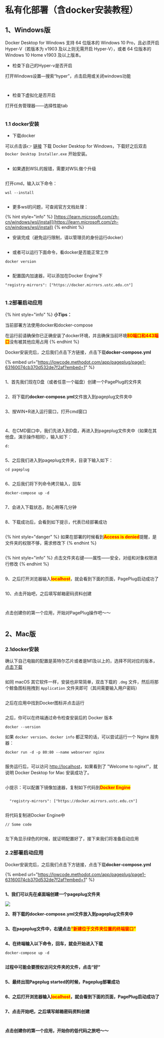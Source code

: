 # 私有化部署（含docker安装教程）

## 1、Windows版

Docker Desktop for Windows 支持 64 位版本的 Windows 10 Pro，且必须开启 Hyper-V（若版本为 v1903 及以上则无需开启 Hyper-V），或者 64 位版本的 Windows 10 Home v1903 及以上版本。



* 检查下自己的Hyper-v是否开启

打开Windows设置—搜索“hyper”，点击启用或关闭windows功能

<figure><img src="../../.gitbook/assets/image (165).png" alt=""><figcaption></figcaption></figure>

<figure><img src="../../.gitbook/assets/image (156).png" alt=""><figcaption></figcaption></figure>

* 检查下虚拟化是否开启

打开任务管理器——选择性能tab

<figure><img src="../../.gitbook/assets/image (167).png" alt=""><figcaption></figcaption></figure>

### &#x20;   1.1 docker安装

* 下载docker

可以点击该👉 [链接](https://desktop.docker.com/win/main/amd64/Docker%20Desktop%20Installer.exe) 下载 Docker Desktop for Windows，下载好之后双击 `Docker Desktop Installer.exe` 开始安装。

<figure><img src="../../.gitbook/assets/image (160).png" alt=""><figcaption></figcaption></figure>

* 如果遇到WSL的报错，需要对WSL做个升级

<figure><img src="../../.gitbook/assets/image (149).png" alt=""><figcaption></figcaption></figure>

打开cmd，输入以下命令：

```
wsl --install
```

<figure><img src="../../.gitbook/assets/image (155).png" alt=""><figcaption></figcaption></figure>

* 更多wsl的问题，可查阅官方文档处理：

{% hint style="info" %}
[https://learn.microsoft.com/zh-cn/windows/wsl/install](https://learn.microsoft.com/zh-cn/windows/wsl/install)
{% endhint %}



* 安装完成（避免运行限制，请以管理员的身份运行docker）

<figure><img src="../../.gitbook/assets/image (146).png" alt=""><figcaption></figcaption></figure>

* 或者可以运行下面命令，看docker是否能正常工作

```
docker version
```

<figure><img src="../../.gitbook/assets/image (162).png" alt=""><figcaption></figcaption></figure>

* 配置国内加速器，可以添加在Docker Engine下

```
"registry-mirrors": ["https://docker.mirrors.ustc.edu.cn"]
```

<figure><img src="../../.gitbook/assets/image (159).png" alt=""><figcaption></figcaption></figure>

### &#x20;   1.2部署启动应用

{% hint style="info" %}
**小Tips：**

当前部署方法使用docker和docker-compose

在运行前请确保你已正确安装了docker环境，并且确保当前环境<mark style="color:red;">**80端口和443端口**</mark>没有被其他应用占用
{% endhint %}



Docker安装完后，之后我们点击下方链接，点击下载**docker-compose.yml**



{% embed url="https://lowcode.methodot.com/app/pageplug/page1-63160074cb370d532de7f2af?embed=1" %}

<figure><img src="../../.gitbook/assets/image (135).png" alt=""><figcaption></figcaption></figure>

1、首先我们现在D盘（或者任意一个磁盘）创建一个PagePlug的文件夹

<figure><img src="../../.gitbook/assets/image (106) (1).png" alt=""><figcaption></figcaption></figure>

2、将下载的**docker-compose.yml**文件放入到pageplug文件夹中

<figure><img src="../../.gitbook/assets/image (121).png" alt=""><figcaption></figcaption></figure>

3、按WIN+R进入运行窗口，打开cmd窗口

<figure><img src="../../.gitbook/assets/image (128).png" alt=""><figcaption></figcaption></figure>

<figure><img src="../../.gitbook/assets/image (133).png" alt=""><figcaption></figcaption></figure>

4、在CMD窗口中，我们先进入到D盘，再进入到pageplug文件夹中（如果在其他盘，演示操作相同），输入如下：

```
d:
```

<figure><img src="../../.gitbook/assets/image (143).png" alt=""><figcaption></figcaption></figure>

5、之后我们进入到pageplug文件夹，目录下输入如下：

```
cd pageplug
```

<figure><img src="../../.gitbook/assets/image (105) (1).png" alt=""><figcaption></figcaption></figure>

6、之后我们将下列命令拷贝输入，回车

```
docker-compose up -d
```

<figure><img src="../../.gitbook/assets/image (129).png" alt=""><figcaption></figcaption></figure>

7、会进入下载状态，耐心稍等几分钟

<figure><img src="../../.gitbook/assets/image (44).png" alt=""><figcaption></figcaption></figure>

8、下载成功后，会看到如下提示，代表已经部署成功

<figure><img src="../../.gitbook/assets/image (3) (1) (2).png" alt=""><figcaption></figcaption></figure>

{% hint style="danger" %}
如果在部署的时候看到<mark style="color:red;">**Access is denied**</mark>提醒，是文件夹的权限不够，需求修改下
{% endhint %}

<figure><img src="../../.gitbook/assets/image (76).png" alt=""><figcaption></figcaption></figure>

{% hint style="info" %}
点击文件夹右键——属性——安全，对组和对象权限进行修改
{% endhint %}

<figure><img src="../../.gitbook/assets/image (73).png" alt=""><figcaption></figcaption></figure>

9、之后打开浏览器输入<mark style="color:red;">**localhost**</mark>，就会看到下面的页面，PagePlug启动成功了

<figure><img src="../../.gitbook/assets/image (46).png" alt=""><figcaption></figcaption></figure>

10、点击开始吧，之后填写邮箱密码资料创建

<figure><img src="../../.gitbook/assets/image (24).png" alt=""><figcaption></figcaption></figure>

<figure><img src="../../.gitbook/assets/image (83).png" alt=""><figcaption></figcaption></figure>



点击创建你的第一个应用，开始对PagePlug操作吧～～

<figure><img src="../../.gitbook/assets/image (74).png" alt=""><figcaption></figcaption></figure>



## 2、Mac版



### 2.1docker安装



确认下自己电脑的配置是英特尔芯片或者是M1及以上的，选择不同对应的版本，[点击下载](https://docs.docker.com/desktop/install/mac-install/)

<figure><img src="../../.gitbook/assets/image (52).png" alt=""><figcaption></figcaption></figure>

如同 macOS 其它软件一样，安装也非常简单，双击下载的 `.dmg` 文件，然后将那个鲸鱼图标拖拽到 `Application` 文件夹即可（其间需要输入用户密码）

<figure><img src="../../.gitbook/assets/image (89).png" alt=""><figcaption></figcaption></figure>

之后在应用中找到Docker图标并点击运行

<figure><img src="../../.gitbook/assets/image (5) (3).png" alt=""><figcaption></figcaption></figure>

之后，你可以在终端通过命令检查安装后的 Docker 版本

```
docker --version
```

如果 `docker version`、`docker info` 都正常的话，可以尝试运行一个 Nginx 服务器：

```
docker run -d -p 80:80 --name webserver nginx
```

<figure><img src="../../.gitbook/assets/image (60).png" alt=""><figcaption></figcaption></figure>

服务运行后，可以访问 [http://localhost](http://localhost)，如果看到了 "Welcome to nginx!"，就说明 Docker Desktop for Mac 安装成功了。

<figure><img src="../../.gitbook/assets/image (42).png" alt=""><figcaption></figcaption></figure>

小提示：可以配置下镜像加速器，复制如下代码到<mark style="color:red;">**Docker Engine**</mark>

```

  "registry-mirrors": ["https://docker.mirrors.ustc.edu.cn"]

```

<figure><img src="../../.gitbook/assets/image (85).png" alt=""><figcaption></figcaption></figure>

将代码复制进Docker Engine中

```
// Some code
```

<figure><img src="../../.gitbook/assets/image (10) (3).png" alt=""><figcaption></figcaption></figure>

左下角显示绿色的时候，就证明配置好了，接下来我们将准备启动应用



### 2.2部署启动应用



Docker安装完后，之后我们点击下方链接，点击下载**docker-compose.yml**

{% embed url="https://lowcode.methodot.com/app/pageplug/page1-63160074cb370d532de7f2af?embed=1" %}

<figure><img src="../../.gitbook/assets/image (135).png" alt=""><figcaption></figcaption></figure>

**1、我们可以先在桌面端创建一个pageplug文件夹**

![](<../../.gitbook/assets/image (88).png>)



**2、将下载的docker-compose.yml文件放入到pageplug文件夹中**

<figure><img src="../../.gitbook/assets/image (70).png" alt=""><figcaption></figcaption></figure>

**3、在pageplug文件中，右键点击**<mark style="color:red;">**“新建位于文件夹位置的终端窗口”**</mark>

<figure><img src="../../.gitbook/assets/image (25).png" alt=""><figcaption></figcaption></figure>

**4、在终端输入以下命令，回车，就会开始进入下载**

```
docker-compose up -d
```

<figure><img src="../../.gitbook/assets/image (29).png" alt=""><figcaption></figcaption></figure>

**过程中可能会要授权访问文件夹的文件，点击“好”**

<figure><img src="../../.gitbook/assets/image (39).png" alt=""><figcaption></figcaption></figure>

**5、最终出现Pageplug started的时候，Pageplug部署成功**

<figure><img src="../../.gitbook/assets/image (2) (3) (1).png" alt=""><figcaption></figcaption></figure>



**6、之后打开浏览器输入**<mark style="color:red;">**localhost**</mark>**，就会看到下面的页面，PagePlug启动成功了**

<figure><img src="../../.gitbook/assets/image (61).png" alt=""><figcaption></figcaption></figure>

**7、点击开始吧，之后填写邮箱密码资料创建**

<figure><img src="../../.gitbook/assets/image (24).png" alt=""><figcaption></figcaption></figure>

<figure><img src="../../.gitbook/assets/image (83).png" alt=""><figcaption></figcaption></figure>



**点击创建你的第一个应用，开始你的低代码之旅吧～～**

<figure><img src="../../.gitbook/assets/image (74).png" alt=""><figcaption></figcaption></figure>





